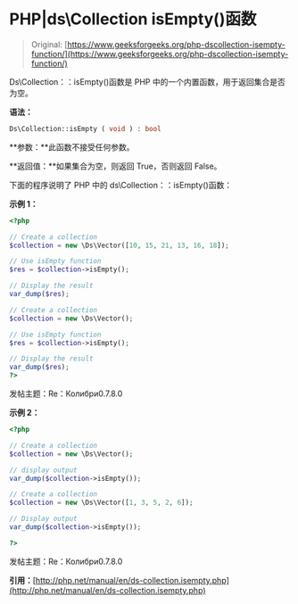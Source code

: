 # PHP|ds\Collection isEmpty()函数

> Original: [https://www.geeksforgeeks.org/php-dscollection-isempty-function/](https://www.geeksforgeeks.org/php-dscollection-isempty-function/)

Ds\Collection：：isEmpty()函数是 PHP 中的一个内置函数，用于返回集合是否为空。

**语法：**

```php
Ds\Collection::isEmpty ( void ) : bool
```

**参数：**此函数不接受任何参数。

**返回值：**如果集合为空，则返回 True，否则返回 False。

下面的程序说明了 PHP 中的 ds\Collection：：isEmpty()函数：

**示例 1：**

```php
<?php

// Create a collection
$collection = new \Ds\Vector([10, 15, 21, 13, 16, 18]);

// Use isEmpty function
$res = $collection->isEmpty();

// Display the result
var_dump($res);

// Create a collection
$collection = new \Ds\Vector();

// Use isEmpty function
$res = $collection->isEmpty();

// Display the result
var_dump($res);
?>
```

发帖主题：Re：Колибри0.7.8.0

**示例 2：**

```php
<?php

// Create a collection
$collection = new \Ds\Vector();

// display output
var_dump($collection->isEmpty());

// Create a collection
$collection = new \Ds\Vector([1, 3, 5, 2, 6]);

// Display output
var_dump($collection->isEmpty());

?>
```

发帖主题：Re：Колибри0.7.8.0

**引用：**[http://php.net/manual/en/ds-collection.isempty.php](http://php.net/manual/en/ds-collection.isempty.php)